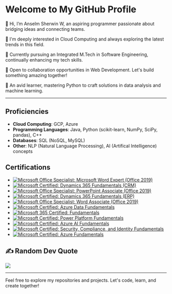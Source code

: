 # Welcome to My GitHub Profile

👋 Hi, I’m Anselm Sherwin W, an aspiring programmer passionate about bridging ideas and connecting teams.

👀 I'm deeply interested in Cloud Computing and always exploring the latest trends in this field.

🌱 Currently pursuing an Integrated M.Tech in Software Engineering, continually enhancing my tech skills.

💞️ Open to collaboration opportunities in Web Development. Let's build something amazing together!

🚀 An avid learner, mastering Python to craft solutions in data analysis and machine learning.

---

## Proficiencies
- **Cloud Computing**: GCP, Azure
- **Programming Languages**: Java, Python (scikit-learn, NumPy, SciPy, pandas), C++
- **Databases**: SQL (NoSQL, MySQL)
- **Other**: NLP (Natural Language Processing), AI (Artifical Intelligence) concepts


## Certifications

- [![Microsoft Office Specialist: Microsoft Word Expert (Office 2019)](https://img.shields.io/badge/Microsoft%20Word%20Expert-Office%202019-blue)](https://learn.microsoft.com/en-us/users/mrblueberry/transcript/71e1jamnnlwkqgw)
- [![Microsoft Certified: Dynamics 365 Fundamentals (CRM)](https://img.shields.io/badge/Dynamics%20365%20Fundamentals%20(CRM)-Certified-blue)](https://learn.microsoft.com/en-us/users/mrblueberry/transcript/71e1jamnnlwkqgw)
- [![Microsoft Office Specialist: PowerPoint Associate (Office 2019)](https://img.shields.io/badge/PowerPoint%20Associate-Office%202019-blue)](https://learn.microsoft.com/en-us/users/mrblueberry/transcript/71e1jamnnlwkqgw)
- [![Microsoft Certified: Dynamics 365 Fundamentals (ERP)](https://img.shields.io/badge/Dynamics%20365%20Fundamentals%20(ERP)-Certified-blue)](https://learn.microsoft.com/en-us/users/mrblueberry/transcript/71e1jamnnlwkqgw)
- [![Microsoft Office Specialist: Word Associate (Office 2019)](https://img.shields.io/badge/Word%20Associate-Office%202019-blue)](https://learn.microsoft.com/en-us/users/mrblueberry/transcript/71e1jamnnlwkqgw)
- [![Microsoft Certified: Azure Data Fundamentals](https://img.shields.io/badge/Azure%20Data%20Fundamentals-Certified-blue)](https://learn.microsoft.com/en-us/users/mrblueberry/transcript/71e1jamnnlwkqgw)
- [![Microsoft 365 Certified: Fundamentals](https://img.shields.io/badge/Microsoft%20365%20Certified-Certified-blue)](https://learn.microsoft.com/en-us/users/mrblueberry/transcript/71e1jamnnlwkqgw)
- [![Microsoft Certified: Power Platform Fundamentals](https://img.shields.io/badge/Power%20Platform%20Fundamentals-Certified-blue)](https://learn.microsoft.com/en-us/users/mrblueberry/transcript/71e1jamnnlwkqgw)
- [![Microsoft Certified: Azure AI Fundamentals](https://img.shields.io/badge/Azure%20AI%20Fundamentals-Certified-blue)](https://learn.microsoft.com/en-us/users/mrblueberry/transcript/71e1jamnnlwkqgw)
- [![Microsoft Certified: Security, Compliance, and Identity Fundamentals](https://img.shields.io/badge/Security%2C%20Compliance%2C%20and%20Identity%20Fundamentals-Certified-blue)](https://learn.microsoft.com/en-us/users/mrblueberry/transcript/71e1jamnnlwkqgw)
- [![Microsoft Certified: Azure Fundamentals](https://img.shields.io/badge/Azure%20Fundamentals-Certified-blue)](https://learn.microsoft.com/en-us/users/mrblueberry/transcript/71e1jamnnlwkqgw)


## ✍️ Random Dev Quote
![](https://quotes-github-readme.vercel.app/api?type=horizontal&?theme=catppuccin_frappe)

---

Feel free to explore my repositories and projects. Let's code, learn, and create together!


